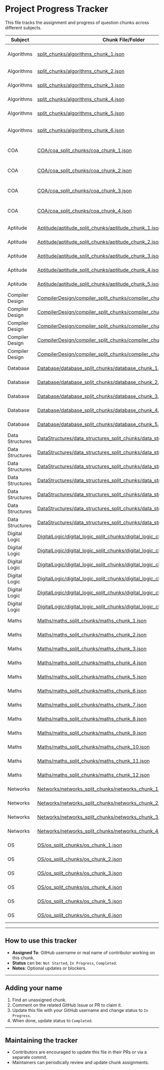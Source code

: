 # Project Progress Tracker

This file tracks the assignment and progress of question chunks across different subjects.

| Subject     | Chunk File/Folder           | Assigned To  | Status          | Notes                          |
|-------------|----------------------------|--------------|-----------------|-------------------------------|
| Algorithms  | [split_chunks/algorithms_chunk_1.json](Algorithms\split_chunks\algorithms_chunk_1.json) | [@Razen04](https://github.com/Razen04)   | Completed | Validated and Merged  |
| Algorithms  | [split_chunks/algorithms_chunk_2.json](Algorithms\split_chunks\algorithms_chunk_2.json) |  Unassigned  | Not Started     |                               |
| Algorithms  | [split_chunks/algorithms_chunk_3.json](Algorithms\split_chunks\algorithms_chunk_3.json) | [@gloooomed](https://github.com/gloooomed)   | In Progress     |   |
| Algorithms  | [split_chunks/algorithms_chunk_4.json](Algorithms\split_chunks\algorithms_chunk_4.json) | Unassigned   | Not Started     |                               |
| Algorithms  | [split_chunks/algorithms_chunk_5.json](Algorithms\split_chunks\algorithms_chunk_6.json) | Unassigned   | Not Started     |   |
| Algorithms  | [split_chunks/algorithms_chunk_6.json](Algorithms\split_chunks\algorithms_chunk_6.json) | [@Razen04](https://github.com/Razen04)   | Completed    | Validated and Merged  |
| COA  | [COA/coa_split_chunks/coa_chunk_1.json](COA/coa_split_chunks/coa_chunk_1.json) | [@Razen04](https://github.com/Razen04)   | Completed    |  Validated and Merged  |
| COA  | [COA/coa_split_chunks/coa_chunk_2.json](COA/coa_split_chunks/coa_chunk_2.json) | [@Razen04](https://github.com/Razen04)   | Completed    |  Validated and Merged  |
| COA  | [COA/coa_split_chunks/coa_chunk_3.json](COA/coa_split_chunks/coa_chunk_3.json) | [@Razen04](https://github.com/Razen04)   | Completed    |  Validated and Merged  |
| COA  | [COA/coa_split_chunks/coa_chunk_4.json](COA/coa_split_chunks/coa_chunk_4.json) | [@Razen04](https://github.com/Razen04)   | Completed    | Validated and Merged |
| Aptitude  | [Aptitude/aptitude_split_chunks/aptitude_chunk_1.json](Aptitude/aptitude_split_chunks/aptitude_chunk_1.json) | Unassigned   | Not Started    |                |
| Aptitude  | [Aptitude/aptitude_split_chunks/aptitude_chunk_2.json](Aptitude/aptitude_split_chunks/aptitude_chunk_2.json) | Unassigned   | Not Started    |                |
| Aptitude  | [Aptitude/aptitude_split_chunks/aptitude_chunk_3.json](Aptitude/aptitude_split_chunks/aptitude_chunk_3.json) | Unassigned   | Not Started    |                |
| Aptitude  | [Aptitude/aptitude_split_chunks/aptitude_chunk_4.json](Aptitude/aptitude_split_chunks/aptitude_chunk_4.json) | Unassigned   | Not Started    |                |
| Aptitude  | [Aptitude/aptitude_split_chunks/aptitude_chunk_5.json](Aptitude/aptitude_split_chunks/aptitude_chunk_5.json) | Unassigned   | Not Started    |                |
| Compiler Design  | [CompilerDesign/compiler_split_chunks/compiler_chunk_1.json](CompilerDesign/compiler_split_chunks/compiler_chunk_1.json) | Unassigned   | Not Started    |                |
| Compiler Design  | [CompilerDesign/compiler_split_chunks/compiler_chunk_2.json](CompilerDesign/compiler_split_chunks/compiler_chunk_2.json) | Unassigned   | Not Started    |                |
| Compiler Design  | [CompilerDesign/compiler_split_chunks/compiler_chunk_3.json](CompilerDesign/compiler_split_chunks/compiler_chunk_3.json) | Unassigned   | Not Started    |                |
| Compiler Design  | [CompilerDesign/compiler_split_chunks/compiler_chunk_4.json](CompilerDesign/compiler_split_chunks/compiler_chunk_4.json) | Unassigned   | Not Started    |                |
| Compiler Design  | [CompilerDesign/compiler_split_chunks/compiler_chunk_5.json](CompilerDesign/compiler_split_chunks/compiler_chunk_5.json) | Unassigned   | Not Started    |                |
| Database  | [Database/database_split_chunks/database_chunk_1.json](Database/database_split_chunks/database_chunk_1.json) | Unassigned   | Not Started    |                |
| Database  | [Database/database_split_chunks/database_chunk_2.json](Database/database_split_chunks/database_chunk_2.json) | Unassigned   | Not Started    |                |
| Database  | [Database/database_split_chunks/database_chunk_3.json](Database/database_split_chunks/database_chunk_3.json) | Unassigned   | Not Started    |                |
| Database  | [Database/database_split_chunks/database_chunk_4.json](Database/database_split_chunks/database_chunk_4.json) | Unassigned   | Not Started    |                |
| Database  | [Database/database_split_chunks/database_chunk_5.json](Database/database_split_chunks/database_chunk_5.json) | Unassigned   | Not Started    |                |
| Data Structures  | [DataStructures/data_structures_split_chunks/data_structures_chunk_1.json](DataStructures/data_structures_split_chunks/data_structures_chunk_1.json) | Unassigned   | Not Started    |                |
| Data Structures  | [DataStructures/data_structures_split_chunks/data_structures_chunk_2.json](DataStructures/data_structures_split_chunks/data_structures_chunk_2.json) | Unassigned   | Not Started    |                |
| Data Structures  | [DataStructures/data_structures_split_chunks/data_structures_chunk_3.json](DataStructures/data_structures_split_chunks/data_structures_chunk_3.json) | Unassigned   | Not Started    |                |
| Data Structures  | [DataStructures/data_structures_split_chunks/data_structures_chunk_4.json](DataStructures/data_structures_split_chunks/data_structures_chunk_4.json) | Unassigned   | Not Started    |                |
| Data Structures  | [DataStructures/data_structures_split_chunks/data_structures_chunk_5.json](DataStructures/data_structures_split_chunks/data_structures_chunk_5.json) | Unassigned   | Not Started    |                |
| Data Structures  | [DataStructures/data_structures_split_chunks/data_structures_chunk_6.json](DataStructures/data_structures_split_chunks/data_structures_chunk_6.json) | Unassigned   | Not Started    |                |
| Data Structures  | [DataStructures/data_structures_split_chunks/data_structures_chunk_7.json](DataStructures/data_structures_split_chunks/data_structures_chunk_7.json) | Unassigned   | Not Started    |                |
| Digital Logic  | [DigitalLogic/digital_logic_split_chunks/digital_logic_chunk_1.json](DigitalLogic/digital_logic_split_chunks/digital_logic_chunk_1.json) | Unassigned   | Not Started    |                |
| Digital Logic  | [DigitalLogic/digital_logic_split_chunks/digital_logic_chunk_2.json](DigitalLogic/digital_logic_split_chunks/digital_logic_chunk_2.json) | Unassigned   | Not Started    |                |
| Digital Logic  | [DigitalLogic/digital_logic_split_chunks/digital_logic_chunk_3.json](DigitalLogic/digital_logic_split_chunks/digital_logic_chunk_3.json) | Unassigned   | Not Started    |                |
| Digital Logic  | [DigitalLogic/digital_logic_split_chunks/digital_logic_chunk_4.json](DigitalLogic/digital_logic_split_chunks/digital_logic_chunk_4.json) | Unassigned   | Not Started    |                |
| Digital Logic  | [DigitalLogic/digital_logic_split_chunks/digital_logic_chunk_5.json](DigitalLogic/digital_logic_split_chunks/digital_logic_chunk_5.json) | Unassigned   | Not Started    |                |
| Digital Logic  | [DigitalLogic/digital_logic_split_chunks/digital_logic_chunk_6.json](DigitalLogic/digital_logic_split_chunks/digital_logic_chunk_6.json) | Unassigned   | Not Started    |                |
| Maths  | [Maths/maths_split_chunks/maths_chunk_1.json](Maths/maths_split_chunks/maths_chunk_1.json) | Unassigned   | Not Started    |                |
| Maths  | [Maths/maths_split_chunks/maths_chunk_2.json](Maths/maths_split_chunks/maths_chunk_2.json) | Unassigned   | Not Started    |                |
| Maths  | [Maths/maths_split_chunks/maths_chunk_3.json](Maths/maths_split_chunks/maths_chunk_3.json) | Unassigned   | Not Started    |                |
| Maths  | [Maths/maths_split_chunks/maths_chunk_4.json](Maths/maths_split_chunks/maths_chunk_4.json) | Unassigned   | Not Started    |                |
| Maths  | [Maths/maths_split_chunks/maths_chunk_5.json](Maths/maths_split_chunks/maths_chunk_5.json) | Unassigned   | Not Started    |                |
| Maths  | [Maths/maths_split_chunks/maths_chunk_6.json](Maths/maths_split_chunks/maths_chunk_6.json) | Unassigned   | Not Started    |                |
| Maths  | [Maths/maths_split_chunks/maths_chunk_7.json](Maths/maths_split_chunks/maths_chunk_7.json) | Unassigned   | Not Started    |                |
| Maths  | [Maths/maths_split_chunks/maths_chunk_8.json](Maths/maths_split_chunks/maths_chunk_8.json) | Unassigned   | Not Started    |                |
| Maths  | [Maths/maths_split_chunks/maths_chunk_9.json](Maths/maths_split_chunks/maths_chunk_9.json) | Unassigned   | Not Started    |                |
| Maths  | [Maths/maths_split_chunks/maths_chunk_10.json](Maths/maths_split_chunks/maths_chunk_10.json) | Unassigned   | Not Started    |                |
| Maths  | [Maths/maths_split_chunks/maths_chunk_11.json](Maths/maths_split_chunks/maths_chunk_11.json) | Unassigned   | Not Started    |                |
| Maths  | [Maths/maths_split_chunks/maths_chunk_12.json](Maths/maths_split_chunks/maths_chunk_12.json) | Unassigned   | Not Started    |                |
| Networks  | [Networks/networks_split_chunks/networks_chunk_1.json](Networks/networks_split_chunks/networks_chunk_1.json) | Unassigned   | Not Started    |                |
| Networks  | [Networks/networks_split_chunks/networks_chunk_2.json](Networks/networks_split_chunks/networks_chunk_2.json) | Unassigned   | Not Started    |                |
| Networks  | [Networks/networks_split_chunks/networks_chunk_3.json](Networks/networks_split_chunks/networks_chunk_3.json) | Unassigned   | Not Started    |                |
| Networks  | [Networks/networks_split_chunks/networks_chunk_4.json](Networks/networks_split_chunks/networks_chunk_4.json) | Unassigned   | Not Started    |                |
| OS  | [OS/os_split_chunks/os_chunk_1.json](OS/os_split_chunks/os_chunk_1.json) | Unassigned   | Not Started    |                |
| OS  | [OS/os_split_chunks/os_chunk_2.json](OS/os_split_chunks/os_chunk_2.json) | Unassigned   | Not Started    |                |
| OS  | [OS/os_split_chunks/os_chunk_3.json](OS/os_split_chunks/os_chunk_3.json) | Unassigned   | Not Started    |                |
| OS  | [OS/os_split_chunks/os_chunk_4.json](OS/os_split_chunks/os_chunk_4.json) | Unassigned   | Not Started    |                |
| OS  | [OS/os_split_chunks/os_chunk_5.json](OS/os_split_chunks/os_chunk_5.json) | Unassigned   | Not Started    |                |
| OS  | [OS/os_split_chunks/os_chunk_6.json](OS/os_split_chunks/os_chunk_6.json) | Unassigned   | Not Started    |                |
---

## How to use this tracker

- **Assigned To**: GitHub username or real name of contributor working on this chunk.
- **Status** can be: `Not Started`, `In Progress`, `Completed`.
- **Notes**: Optional updates or blockers.

---

## Adding your name

1. Find an unassigned chunk.
2. Comment on the related GitHub Issue or PR to claim it.
3. Update this file with your GitHub username and change status to `In Progress`.
4. When done, update status to `Completed`.

---

## Maintaining the tracker

- Contributors are encouraged to update this file in their PRs or via a separate commit.
- Maintainers can periodically review and update chunk assignments.

